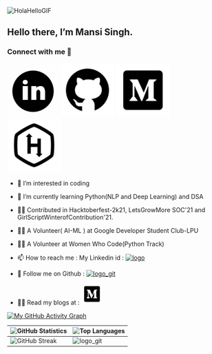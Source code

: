 ![HolaHelloGIF](https://user-images.githubusercontent.com/76874762/143575398-7f6a9561-5692-4ece-a8d3-390b598ec213.gif)

## Hello there, I’m Mansi Singh.
### Connect with me 🤝
[<img src="https://github.com/singhmansi25/singhmansi25/blob/main/Images/icons8-linkedin-circled.gif">](https://www.linkedin.com/in/mansi-s-2137b3207) [<img width="125" src="https://github.com/singhmansi25/singhmansi25/blob/main/Images/icons8-github.svg">](https://github.com/singhmansi25) [<img width="125"  src="https://github.com/singhmansi25/singhmansi25/blob/main/Images/icons8-medium-monogram.svg">](https://medium.com/@smparihar25) [<img width="125" src="https://github.com/singhmansi25/singhmansi25/blob/main/Images/icons8-hackerrank.svg">](https://www.hackerrank.com/smparihar25)
- 👀 I’m interested in coding

- 🌱 I’m currently learning Python(NLP and Deep Learning) and DSA
- 👩‍💻 Contributed in Hacktoberfest-2k21, LetsGrowMore SOC'21 and GirlScriptWinterofContribution'21.
- 👩‍🎓 A Volunteer( AI-ML ) at Google Developer Student Club-LPU
- 👩‍💻 A Volunteer at Women Who Code(Python Track) 
- 📫 How to reach me : My Linkedin id : [<img width="50" alt="logo" src="https://user-images.githubusercontent.com/76874762/143578518-1f200bc0-007d-400d-a8f7-3c08aea83c31.png">
](https://www.linkedin.com/in/mansi-s-2137b3207)
- 🤝 Follow me on Github : [<img width="50" alt="logo_git" src="https://user-images.githubusercontent.com/76874762/143579163-a1ca26fc-8dee-466e-8cf5-4b626cc6ab29.png">
](https://github.com/singhmansi25)
- 👩‍💻 Read my blogs at : [<img width="50" src="https://github.com/singhmansi25/singhmansi25/blob/main/Images/icons8-medium-monogram.svg">](https://medium.com/@smparihar25)

[![My GitHub Activity Graph](https://activity-graph.herokuapp.com/graph?username=singhmansi25)](https://git.io/J1Ycx)


| ![ GitHub Statistics](https://github-readme-stats.vercel.app/api?username=singhmansi25&show_icons=true) | ![Top Languages](https://github-readme-stats.vercel.app/api/top-langs/?username=singhmansi25) |
| --- | --- |
| ![ GitHub Streak](https://github-readme-streak-stats.herokuapp.com/?user=singhmansi25) | <img width="200" alt="logo_git" src="https://user-images.githubusercontent.com/76874762/143581006-dd5427eb-47e9-4422-88a9-aa1ac441bdce.png">
 <br />
<!---
singhmansi25/singhmansi25 is a ✨ special ✨ repository because its `README.md` (this file) appears on your GitHub profile.
You can click the Preview link to take a look at your changes.
--->


